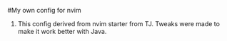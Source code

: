 #My own config for nvim
1. This config derived from nvim starter from TJ. Tweaks were made to make it work better with Java.
